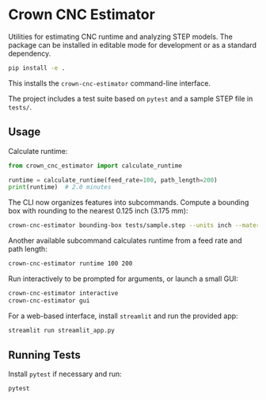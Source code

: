 # Crown CNC Estimator

Utilities for estimating CNC runtime and analyzing STEP models.
The package can be installed in editable mode for development or as a
standard dependency.

```bash
pip install -e .
```

This installs the ``crown-cnc-estimator`` command-line interface.

The project includes a test suite based on `pytest` and a sample STEP file
in `tests/`.

## Usage

Calculate runtime:

```python
from crown_cnc_estimator import calculate_runtime

runtime = calculate_runtime(feed_rate=100, path_length=200)
print(runtime)  # 2.0 minutes
```

The CLI now organizes features into subcommands.
Compute a bounding box with rounding to the nearest 0.125&nbsp;inch
(3.175&nbsp;mm):

```bash
crown-cnc-estimator bounding-box tests/sample.step --units inch --material 1018
```

Another available subcommand calculates runtime from a feed rate and path length:

```bash
crown-cnc-estimator runtime 100 200
```

Run interactively to be prompted for arguments, or launch a small GUI:

```bash
crown-cnc-estimator interactive
crown-cnc-estimator gui
```

For a web-based interface, install `streamlit` and run the provided app:

```bash
streamlit run streamlit_app.py
```

## Running Tests

Install `pytest` if necessary and run:

```bash
pytest
```
